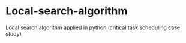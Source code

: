 # Local-search-algorithm
Local search algorithm applied in python (critical task scheduling case study)
